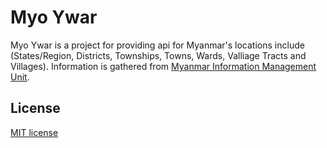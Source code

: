 # Myo Ywar

Myo Ywar is a project for providing api for Myanmar's locations include (States/Region, Districts, Townships, Towns, Wards, Valliage Tracts and Villages). Information is gathered from [Myanmar Information Management Unit](http://www.themimu.info/place-codes). 

## License
[MIT license](http://opensource.org/licenses/MIT)
